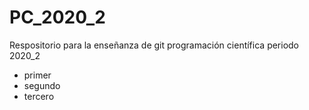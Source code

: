 # PC_2020_2
Respositorio para la enseñanza de git programación científica periodo 2020_2
* primer
* segundo
* tercero

